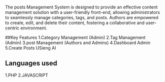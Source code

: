 The posts Management System is designed to provide an effective content management solution with a user-friendly front-end, allowing administrators to seamlessly manage categories, tags, and posts. Authors are empowered to create, edit, and delete their content, fostering a collaborative and user-centric environment.

##Key Features
1.Category Management (Admin)
2.Tag Management (Admin)
3.post Management (Authors and Admins)
4.Dashboard Admin
5.Create Posts USieng AI

## Languages used
1.PHP
2.JAVASCRIPT



